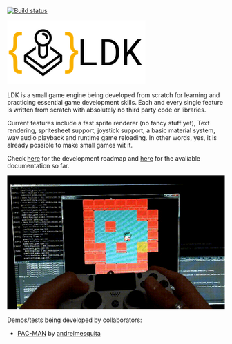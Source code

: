 [![Build status](https://ci.appveyor.com/api/projects/status/qe4scoybey8y9gxl?svg=true)](https://ci.appveyor.com/project/marciovmf/ldk)

![latest screenshot](logo.png)

LDK is a small game engine being developed from scratch for learning and practicing essential game development skills.
Each and every single feature is written from scratch with absolutely no third party code or libraries.

Current features include a fast sprite renderer (no fancy stuff yet), Text rendering, spritesheet support, joystick support, a basic material system, wav audio playback and runtime game reloading. In other words, yes, it is already possible to make small games wit it.
 
Check [here](https://github.com/marciovmf/ldare/projects/2) for the development roadmap and
[here](https://marciovmf.github.io/ldk/html/index.html) for the avaliable documentation so far.

![latest screenshot](screenshot.gif)

 Demos/tests being developed by collaborators:
  - [PAC-MAN](https://github.com/andreimesquita/LDK-PAC-MAN) by [andreimesquita](https://github.com/andreimesquita) 
  
